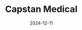 ---  
layout: startup_page  
title: "Capstan Medical"  
id: "capstanmedical.com"  
permalink: "/capstanmedicalcapstanmedical.com12112024/"  
website: "https://capstanmedical.com/"  
funding_round: "Series C"  
funding_amount: "$110M"  
investors: "Eclipse, Yu Galaxy, Intuitive Ventures, Gideon Strategic Partners"  
about: "Capstan Medical develops robotic-enabled minimally invasive solutions for heart valve disease. Their innovative approach combines novel heart valve implants and advanced catheter technology with a robotic platform to broaden treatment options for patients. This addresses limitations of current open-heart surgery and catheter-based methods."  
markets: "Medtech, Robotics, Cardiovascular"  
hq: "Santa Cruz, California, United States"  
founded_year: "2020"  
linkedin: "https://www.linkedin.com/company/capstanmedical"  
twitter: ""  
instagram: ""  
facebook: ""  
crunchbase: "https://www.crunchbase.com/organization/capstan-medical"  
pitchbook: "https://pitchbook.com/profiles/company/533241-73"  

date_display: "11-Dec-2024"  
date: "2024-12-11"

# SEO Optimization  
meta_title: "Capstan Medical - Series C Funding ($110M)"  
meta_description: "Capstan Medical, Capstan Medical develops robotic-enabled minimally invasive solutions for heart valve disease. Their innovative approach combines novel heart valve im..."  
meta_keywords: "Capstan Medical, Medtech, Robotics, Cardiovascular, Series C funding"  
canonical_url: "https://startup.projectstartups.com/capstanmedicalcapstanmedical.com12112024/"  
---